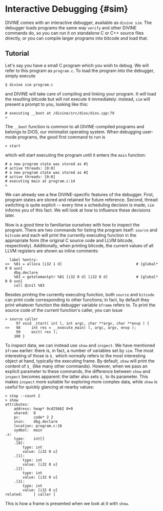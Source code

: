 # Interactive Debugging {#sim}

DIVINE comes with an interactive debugger, available as `divine sim`. The
debugger loads programs the same way `verify` and other DIVINE commands do, so
you can run it on standalone C or C++ source files directly, or you can compile
larger programs into bitcode and load that.

## Tutorial

Let's say you have a small C program which you wish to debug. We will refer to
this program as `program.c`. To load the program into the debugger, simply execute

    $ divine sim program.c

and DIVINE will take care of compiling and linking your program. It will load
the resulting bitcode but will not execute it immediately: instead, `sim` will
present a prompt to you, looking like this:

    # executing __boot at /divine/src/dios/dios.cpp:79
    >

The `__boot` function is common to all DIVINE-compiled programs and belongs to
DiOS, our minimalist operating system. When debugging user-mode programs, the
good first command to run is

    > start

which will start executing the program until it enters the `main` function:

    # a new program state was stored as #1
    # active threads: [0:0]
    # a new program state was stored as #2
    # active threads: [0:0]
    # executing main at program.c:14
    >

We can already see a few DIVINE-specific features of the debugger. First,
program states are stored and retained for future reference. Second, thread
switching is quite explicit -- every time a scheduling decision is made, `sim`
informs you of this fact. We will look at how to influence these decisions
later.

Now is a good time to familiarise ourselves with how to inspect the
program. There are two commands for listing the program itself: `source` and
`bitcode` and each will print the currently executing function in the
appropriate form (the original C source code and LLVM bitcode,
respectively). Additionally, when printing bitcode, the current values of all
LLVM registers are shown as inline comments:

      label %entry:
    >>  %01 = alloca [i32 1 d]                                  # [global* 0 0 uun]
        dbg.declare 
        %03 = getelementptr %01 [i32 0 d] [i32 0 d]             # [global* 0 0 uun]
        call @init %03 

Besides printing the currently executing function, both `source` and `bitcode`
can print code corresponding to other functions; in fact, by default they print
whatever function the debugger variable `$frame` refers to. To print the source
code of the current function's caller, you can issue

    > source caller
         97 void _start( int l, int argc, char **argv, char **envp ) {
    >>   98     int res = __execute_main( l, argc, argv, envp );
         99     exit( res );
        100 }

To inspect data, we can instead use `show` and `inspect`. We have mentioned
`$frame` earlier: there is, in fact, a number of variables set by `sim`. The
most interesting of those is `$_` which normally refers to the most interesting
object at hand, typically the executing frame. By default, `show` will print
the content of `$_` (like many other commands). However, when we pass an
explicit parameter to these commands, the difference between `show` and
`inspect` becomes apparent: the latter also sets `$_` to its parameter. This
makes `inspect` more suitable for exploring more complex data, while `show` is
useful for quickly glancing at nearby values:

    > step --count 2
    > show
    attributes:
        address: heap* 9cd25662 0+0
        shared:  0
        pc:      code* 2 2
        insn:    dbg.declare 
        location: program.c:16
        symbol:  main
    .x:
        type:    int[]
        .[0]:
            type: int
            value: [i32 0 u]
        .[1]:
            type: int
            value: [i32 0 u]
        .[2]:
            type: int
            value: [i32 0 u]
        .[3]:
            type: int
            value: [i32 0 u]
    related:     [ caller ]

This is how a frame is presented when we look at it with `show`.
